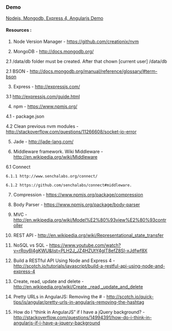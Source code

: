 <h3>Demo</h3>

<a href="http://angular-nodejs-example.herokuapp.com/" target="_blank" title="Nodejs, Mongodb, Express 4, Angularjs Demo">Nodejs, Mongodb, Express 4, Angularjs Demo</a>

<h4>Resources : </h4> 

1. Node Version Manager - https://github.com/creationix/nvm

2. MongoDB - http://docs.mongodb.org/

  2.1 /data/db folder must be created. After that chown [current user] /data/db

  2.1 BSON - http://docs.mongodb.org/manual/reference/glossary/#term-bson

3. Express - http://expressjs.com/

  3.1 http://expressjs.com/guide.html

4. npm - https://www.npmjs.org/

  4.1 - package.json

  4.2 Clean previous nvm modules - http://stackoverflow.com/questions/11266608/socket-io-error

5. Jade - http://jade-lang.com/

6. Middleware framework. Wiki Middleware - http://en.wikipedia.org/wiki/Middleware

  6.1 Connect 
  
    6.1.1 http://www.senchalabs.org/connect/
    
    6.1.2 https://github.com/senchalabs/connect#middleware.

7. Compression - https://www.npmjs.org/package/compression

8. Body Parser - https://www.npmjs.org/package/body-parser

9. MVC - http://en.wikipedia.org/wiki/Model%E2%80%93view%E2%80%93controller

10. REST API - http://en.wikipedia.org/wiki/Representational_state_transfer

11. NoSQL vs SQL - https://www.youtube.com/watch?v=rRoy6I4gKWU&list=PLH2J_JZ4HZUtY4gIT8efZ8SI-xJdfwf8X

12. Build a RESTful API Using Node and Express 4 - http://scotch.io/tutorials/javascript/build-a-restful-api-using-node-and-express-4

13. Create, read, update and delete - http://en.wikipedia.org/wiki/Create,_read,_update_and_delete

14. Pretty URLs in AngularJS: Removing the # - http://scotch.io/quick-tips/js/angular/pretty-urls-in-angularjs-removing-the-hashtag

15. How do I “think in AngularJS” if I have a jQuery background? - http://stackoverflow.com/questions/14994391/how-do-i-think-in-angularjs-if-i-have-a-jquery-background
